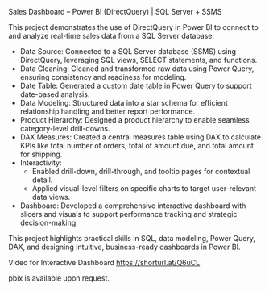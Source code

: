 Sales Dashboard – Power BI (DirectQuery) | SQL Server + SSMS

This project demonstrates the use of DirectQuery in Power BI to connect to and analyze real-time sales data from a SQL Server database:
  * Data Source: Connected to a SQL Server database (SSMS) using DirectQuery, leveraging SQL views, SELECT statements, and functions.
  * Data Cleaning: Cleaned and transformed raw data using Power Query, ensuring consistency and readiness for modeling.
  * Date Table: Generated a custom date table in Power Query to support date-based analysis.
  * Data Modeling: Structured data into a star schema for efficient relationship handling and better report performance.
  * Product Hierarchy: Designed a product hierarchy to enable seamless category-level drill-downs.
  * DAX Measures: Created a central measures table using DAX to calculate KPIs like total number of orders, total of amount due, and total amount for shipping.
  * Interactivity:
    - Enabled drill-down, drill-through, and tooltip pages for contextual detail.
    - Applied visual-level filters on specific charts to target user-relevant data views.
  * Dashboard: Developed a comprehensive interactive dashboard with slicers and visuals to support performance tracking and strategic decision-making.

This project highlights practical skills in SQL, data modeling, Power Query, DAX, and designing intuitive, business-ready dashboards in Power BI.

Video for Interactive Dashboard
https://shorturl.at/Q6uCL

pbix is available upon request.
